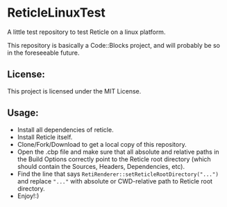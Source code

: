 # ReticleLinuxTest
A little test repository to test Reticle on a linux platform.

This repository is basically a Code::Blocks project, and will probably be so in the foreseeable future.

## License:

This project is licensed under the MIT License.

## Usage:

 -  Install all dependencies of reticle. 
 -  Install Reticle itself.
 -  Clone/Fork/Download to get a local copy of this repository.
 -  Open the .cbp file and make sure that all absolute and relative paths in the Build Options correctly point to the Reticle root directory (which should contain the Sources, Headers, Dependencies, etc).
 -  Find the line that says `RetiRenderer::setReticleRootDirectory("...")` and replace `"..."` with absolute or CWD-relative path to Reticle root directory.
 -  Enjoy!:)
